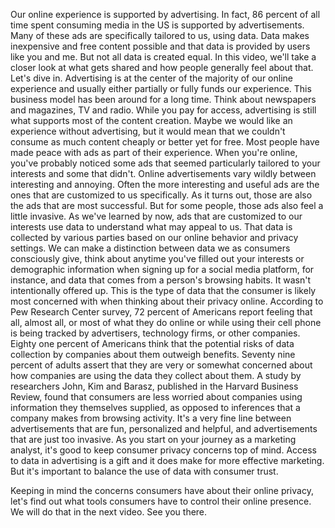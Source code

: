 
Our online experience is supported by advertising. In fact, 86 percent of all time spent consuming media in the US is supported by advertisements. Many of these ads are specifically tailored to us, using data. Data makes inexpensive and free content possible and that data is provided by users like you and me. But not all data is created equal. In this video, we'll take a closer look at what gets shared and how people generally feel about that. Let's dive in. Advertising is at the center of the majority of our online experience and usually either partially or fully funds our experience. This business model has been around for a long time. Think about newspapers and magazines, TV and radio. While you pay for access, advertising is still what supports most of the content creation. Maybe we would like an experience without advertising, but it would mean that we couldn't consume as much content cheaply or better yet for free. Most people have made peace with ads as part of their experience. When you're online, you've probably noticed some ads that seemed particularly tailored to your interests and some that didn't. Online advertisements vary wildly between interesting and annoying. Often the more interesting and useful ads are the ones that are customized to us specifically. As it turns out, those are also the ads that are most successful. But for some people, those ads also feel a little invasive. As we've learned by now, ads that are customized to our interests use data to understand what may appeal to us. That data is collected by various parties based on our online behavior and privacy settings. We can make a distinction between data we as consumers consciously give, think about anytime you've filled out your interests or demographic information when signing up for a social media platform, for instance, and data that comes from a person's browsing habits. It wasn't intentionally offered up. This is the type of data that the consumer is likely most concerned with when thinking about their privacy online. According to Pew Research Center survey, 72 percent of Americans report feeling that all, almost all, or most of what they do online or while using their cell phone is being tracked by advertisers, technology firms, or other companies. Eighty one percent of Americans think that the potential risks of data collection by companies about them outweigh benefits. Seventy nine percent of adults assert that they are very or somewhat concerned about how companies are using the data they collect about them. A study by researchers John, Kim and Barasz, published in the Harvard Business Review, found that consumers are less worried about companies using information they themselves supplied, as opposed to inferences that a company makes from browsing activity. It's a very fine line between advertisements that are fun, personalized and helpful, and advertisements that are just too invasive. As you start on your journey as a marketing analyst, it's good to keep consumer privacy concerns top of mind. Access to data in advertising is a gift and it does make for more effective marketing. But it's important to balance the use of data with consumer trust.

Keeping in mind the concerns consumers have about their online privacy, let's find out what tools consumers have to control their online presence. We will do that in the next video. See you there.